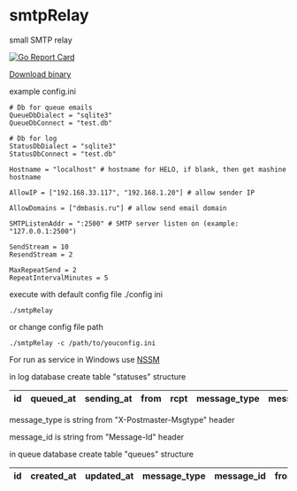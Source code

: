# smtpRelay
small SMTP relay

[![Go Report Card](https://goreportcard.com/badge/github.com/Supme/smtpRelay)](https://goreportcard.com/report/github.com/Supme/smtpRelay)

[Download binary](https://github.com/Supme/smtpRelay/releases)

example config.ini
``` $ini
# Db for queue emails
QueueDbDialect = "sqlite3"
QueueDbConnect = "test.db"

# Db for log
StatusDbDialect = "sqlite3"
StatusDbConnect = "test.db"

Hostname = "localhost" # hostname for HELO, if blank, then get mashine hostname

AllowIP = ["192.168.33.117", "192.168.1.20"] # allow sender IP

AllowDomains = ["dmbasis.ru"] # allow send email domain

SMTPListenAddr = ":2500" # SMTP server listen on (example: "127.0.0.1:2500")

SendStream = 10
ResendStream = 2

MaxRepeatSend = 2
RepeatIntervalMinutes = 5
```

execute with default config file ./config ini
```
./smtpRelay
```

or change config file path
```
./smtpRelay -c /path/to/youconfig.ini
```

For run as service in Windows use [NSSM](http://nssm.cc/download)



in log database create table "statuses" structure

| id | queued_at | sending_at | from | rcpt | message_type | message_id | status |
|----|:-----------:|:------------:|:------:|:------:|:------------:|:------------:|--------:|

message_type is string from "X-Postmaster-Msgtype" header

message_id is string from "Message-Id" header

in queue database create table "queues" structure

| id | created_at | updated_at | message_type | message_id | from | from_hostname | rcpt   | rcpt_hostname | data | repeat | later_status|
|----|:-----------:|:------------:|:------:|:------:|:------:|:------------:|:------------:|:------------:|:------------:|:------------:|--------:|
